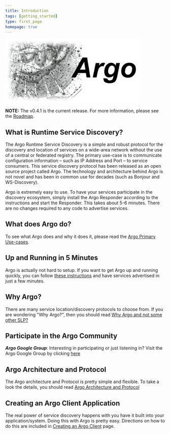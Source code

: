 ```yaml
---
title: Introduction
tags: [getting_started]
type: first_page
homepage: true
---
```



<img style='height: 200px;' title="my sample image" src="images/main_logo.png">



**NOTE:** The v0.4.1 is the current release. For more information, please see the [Roadmap](Argo-Roadmap.html).

## **What is Runtime Service Discovery?**

The Argo Runtime Service Discovery is a simple and robust protocol for the discovery and location of services on a wide-area network without the use of a central or federated registry.  The primary use-case is to communicate configuration information – such as IP Address and Port – to service consumers.  This service discovery protocol has been released as an open source project called Argo.  The technology and architecture behind Argo is not novel and has been in common use for decades (such as Bonjour and WS-Discovery).

Argo is extremely easy to use.  To have your services participate in the discovery ecosystem, simply install the Argo Responder according to the instructions and start the Responder.  This takes about 5-6 minutes.  There are no changes required to any code to advertise services.

## What does Argo do?

To see what Argo does and why it does it, please read the [Argo Primary Use-cases](Argo-Primary-Use-cases.html).

## Up and Running in 5 Minutes

Argo is actually not hard to setup.  If you want to get Argo up and running quickly, you can follow [these instructions](https://github.com/di2e/Argo/wiki/Up-and-running-in-5-minutes) and have services advertised in just a few minutes.

## Why Argo?

There are many service location/discovery protocols to choose from.  If you are wondering "Why Argo?", then you should read [Why Argo and not some other SLP?](https://github.com/di2e/Argo/wiki/Why-Argo-and-not-some-other-SLP%3F)

## Participate in the Argo Community

***Argo Google Group***: 
Interesting in participating or just listening in?  Visit the Argo Google Group by clicking [here](https://groups.google.com/forum/#!forum/argo-rtsd-dev)

## Argo Architecture and Protocol

The Argo architecture and Protocol is pretty simple and flexible.  To take a look the details, you should read [Argo Architecture and Protocol](https://github.com/di2e/Argo/wiki/Architecture-and-Protocol)

## Creating an Argo Client Application

The real power of service discovery happens with you have it built into your application/system.  Doing this with Argo is pretty easy.  Directions on how to do this are included in [Creating an Argo Client](https://github.com/di2e/Argo/wiki/Creating-an-Argo-Client) page.


